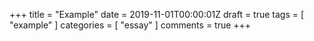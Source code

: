 +++
title = "Example"
date = 2019-11-01T00:00:01Z
draft = true
tags = [ "example" ]
categories = [ "essay" ]
comments = true
+++
